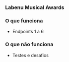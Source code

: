 ### Labenu Musical Awards

### O que funciona
- Endpoints 1 a 6

### O que não funciona
- Testes e desafios
